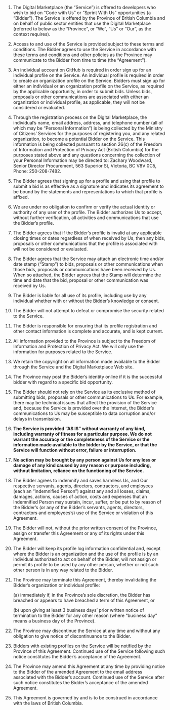 1. The Digital Marketplace (the “Service”) is offered to developers who wish to bid on “Code with Us” or “Sprint With Us” opportunities (a “Bidder”). The Service is offered by the Province of British Columbia and on behalf of public sector entities that use the Digital Marketplace (referred to below as the “Province”, or “We”, “Us” or “Our”, as the context requires).

2. Access to and use of the Service is provided subject to these terms and conditions. The Bidder agrees to use the Service in accordance with these terms and conditions and other policies as the Province may communicate to the Bidder from time to time (the “Agreement”). 

3. An individual account on GitHub is required in order sign up for an individual profile on the Service. An individual profile is required in order to create an organization profile on the Service. Bidders must sign up for either an individual or an organization profile on the Service, as required by the applicable opportunity, in order to submit bids. Unless bids, proposals or other communications are associated with either an organization or individual profile, as applicable, they will not be considered or evaluated.

4. Through the registration process on the Digital Marketplace, the individual’s name, email address, address, and telephone number (all of which may be “Personal Information”) is being collected by the Ministry of Citizens’ Services for the purposes of registering you, and any related organization, to become a potential Bidder on the Service. This information is being collected pursuant to section 26(c) of the Freedom of Information and Protection of Privacy Act (British Columbia) for the purposes stated above and any questions concerning the collection of your Personal Information may be directed to: Zachary Woodward, Senior Director Procurement, 563 Superior St, Victoria, BC V8V 0C5, Phone: 250-208-7482.

5. The Bidder agrees that signing up for a profile and using that profile to submit a bid is as effective as a signature and indicates its agreement to be bound by the statements and representations to which that profile is affixed.

6. We are under no obligation to confirm or verify the actual identity or authority of any user of the profile. The Bidder authorizes Us to accept, without further verification, all activities and communications that use the Bidder’s profile.

7. The Bidder agrees that if the Bidder’s profile is invalid at any applicable closing times or dates regardless of when received by Us, then any bids, proposals or other communications that the profile is associated with will not be considered or evaluated.

8. The Bidder agrees that the Service may attach an electronic time and/or date stamp (“Stamp”) to bids, proposals or other communications when those bids, proposals or communications have been received by Us. When so attached, the Bidder agrees that the Stamp will determine the time and date that the bid, proposal or other communication was received by Us.

9. The Bidder is liable for all use of its profile, including use by any individual whether with or without the Bidder’s knowledge or consent.

10. The Bidder will not attempt to defeat or compromise the security related to the Service.

11. The Bidder is responsible for ensuring that its profile registration and other contact information is complete and accurate, and is kept current. 

12. All information provided to the Province is subject to the Freedom of Information and Protection of Privacy Act. We will only use the information for purposes related to the Service.

13. We retain the copyright on all information made available to the Bidder through the Service and the Digital Marketplace Web site.

14. The Province may post the Bidder’s identity online if it is the successful bidder with regard to a specific bid opportunity.

15. The Bidder should not rely on the Service as its exclusive method of submitting bids, proposals or other communications to Us. For example, there may be technical issues that affect the provision of the Service and, because the Service is provided over the Internet, the Bidder’s communications to Us may be susceptible to data corruption and/or delays in transmission.

16. **The Service is provided “AS IS” without warranty of any kind, including warranty of fitness for a particular purpose. We do not warrant the accuracy or the completeness of the Service or the information made available to the bidder by the Service, or that the Service will function without error, failure or interruption.**

17. **No action may be brought by any person against Us for any loss or damage of any kind caused by any reason or purpose including, without limitation, reliance on the functioning of the Service.**

18. The Bidder agrees to indemnify and saves harmless Us, and Our respective servants, agents, directors, contractors, and employees (each an “Indemnified Person”) against any and all losses, claims, damages, actions, causes of action, costs and expenses that an lndemnified Person may sustain, incur, suffer, or be put to by reason of the Bidder’s (or any of the Bidder’s servants, agents, directors, contractors and employees’s) use of the Service or violation of this Agreement. 

18. The Bidder will not, without the prior written consent of the Province, assign or transfer this Agreement or any of its rights under this Agreement. 

19. The Bidder will keep its profile log information confidential and, except where the Bidder is an organization and the use of the profile is by an individual authorized to act on behalf of the Bidder, will not assign or permit its profile to be used by any other person, whether or not such other person is in any way related to the Bidder. 

20. The Province may terminate this Agreement, thereby invalidating the Bidder’s organization or individual profile: 

	(a) immediately if, in the Province’s sole discretion, the Bidder has breached or appears to have breached a term of this Agreement, or

	(b) upon giving at least 3 business days’ prior written notice of termination to the Bidder for any other reason (where “business day” means a business day of the Province).

21. The Province may discontinue the Service at any time and without any obligation to give notice of discontinuance to the Bidder. 

22. Bidders with existing profiles on the Service will be notified by the Province of this Agreement. Continued use of the Service following such notice constitutes the Bidder’s acceptance of the Agreement.

23. The Province may amend this Agreement at any time by providing notice to the Bidder of the amended Agreement to the email address associated with the Bidder’s account. Continued use of the Service after such notice constitutes the Bidder’s acceptance of the amended Agreement.

24. This Agreement is governed by and is to be construed in accordance with the laws of British Columbia.
